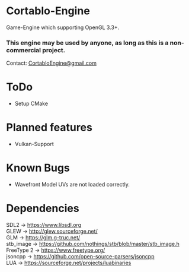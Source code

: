 # Cortablo-Engine
Game-Engine which supporting OpenGL 3.3+.

### This engine may be used by anyone, as long as this is a non-commercial project. ###
Contact: CortabloEngine@gmail.com

# ToDo
- Setup CMake

# Planned features
- Vulkan-Support<br>

# Known Bugs
- Wavefront Model UVs are not loaded correctly.

# Dependencies
SDL2 -> https://www.libsdl.org<br>
GLEW -> http://glew.sourceforge.net/<br>
GLM -> https://glm.g-truc.net/<br>
stb_image -> https://github.com/nothings/stb/blob/master/stb_image.h<br>
FreeType 2 -> https://www.freetype.org/<br>
jsoncpp -> https://github.com/open-source-parsers/jsoncpp<br>
LUA -> https://sourceforge.net/projects/luabinaries<br>
